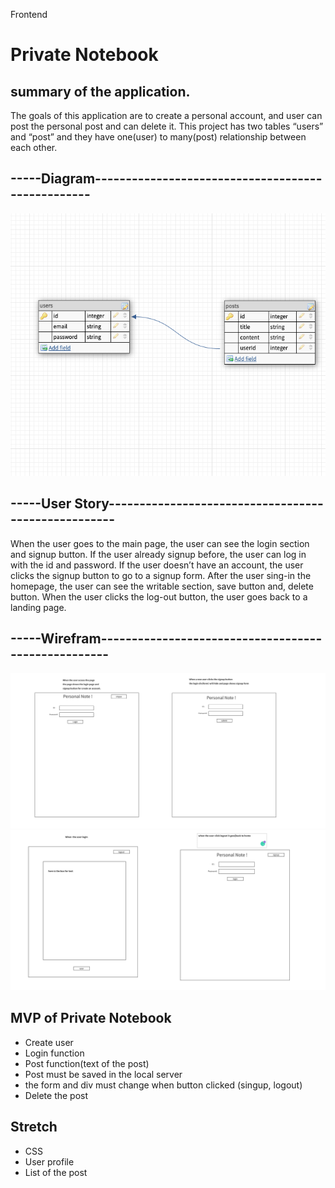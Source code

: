 Frontend

# Private Notebook

## summary of the application.
The goals of this application are to create a personal account, and user can post the personal post and can delete it.  This project has two tables “users” and “post” and they have one(user) to many(post) relationship between each other. 

## -----Diagram--------------------------------------------------
![diagram](./picformd/diagram.png)
## -----User Story----------------------------------------------------
When the user goes to the main page, the user can see the login section and signup button.
If the user already signup before, the user can log in with the id and password.
If the user doesn’t have an account, the user clicks the signup button to go to a signup form.
After the user sing-in the homepage, the user can see the writable section, save button and, delete button. When the user clicks the log-out button, the user goes back to a landing page.


## -----Wirefram----------------------------------------------------
![wire](./picformd/img1.png)
![wire2](./picformd/img2.png)

## MVP of Private Notebook
- Create user
- Login function
- Post function(text of the post)
- Post must be saved in the local server
- the form and div must change when button clicked (singup, logout)
- Delete the post

## Stretch
- CSS
- User profile
- List of the post
